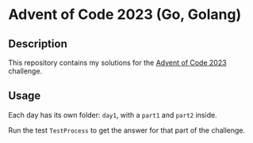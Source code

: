# Advent of Code 2023 (Go, Golang)

## Description

This repository contains my solutions for the [Advent of Code 2023](https://adventofcode.com/2023) challenge.

## Usage

Each day has its own folder: `day1`, with a `part1` and `part2` inside. 

Run the test `TestProcess` to get the answer for that part of the challenge.
